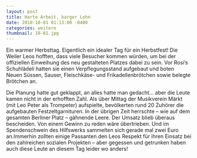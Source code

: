 ```yaml
---
layout: post
title: Harte Arbeit, karger Lohn
date: 2010-10-01 01:13:00 -0400
categories: weitere
thumbnail: 10-01.jpg
---
```

Ein warmer Herbsttag. Eigentlich ein idealer Tag für ein Herbstfest! Die Weiler Leos hofften, dass viele Besucher kommen würden, um bei der offiziellen Einweihung des neu gestalteten Platzes dabei zu sein. Vor Rosi’s Schuhlädeli hatten sie einen Verpflegungsstand aufgebaut und boten Neuen Süssen, Sauser, Fleischkäse- und Frikadellenbrötchen sowie belegte Brötchen an.

Die Planung hatte gut geklappt, an alles hatte man gedacht… aber die Leute kamen nicht in der erhofften Zahl. Als über Mittag der Musikverein Märkt (mit Leo Peter als Trompeter) aufspielte, bevölkerten rund 20 Zuhörer die aufgebauten Festzeltgarnituren. In der übrigen Zeit herrschte – wie auf dem gesamten Berliner Platz – gähnende Leere. Der Umsatz blieb überaus bescheiden. Von einem Gewinn zu reden wäre übertrieben. Und im Spendenschwein des Hilfswerks sammelten sich gerade mal zwei Euro an.Immerhin zollten einige Passanten den Leos Respekt für ihren Einsatz bei den zahlreichen sozialen Projekten – aber gegessen und getrunken haben auch diese Leute an diesem Tag leider wo anders!